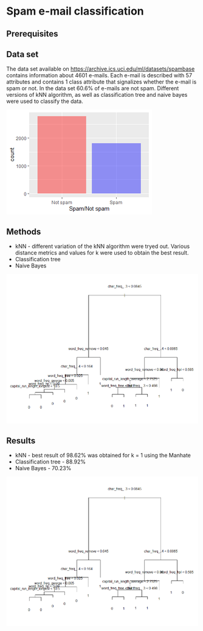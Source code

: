 # Spam e-mail classification

## Prerequisites 

## Data set

The data set available on https://archive.ics.uci.edu/ml/datasets/spambase contains information about 4601 e-mails. Each e-mail is described with 57 attributes and contains 1 class attribute that signalizes whether the e-mail is spam or not. In the data set 60.6% of e-mails are not spam. Different versions of kNN algorithm, as well as classification tree and naive bayes were used to classify the data. 

<img src="images/spam.png">

## Methods

* kNN - different variation of the kNN algorithm were tryed out. Various distance metrics and values for k were used to obtain the best result.
* Classification tree
* Naive Bayes 

<img src="images/tree.png">

## Results

* kNN - best result of 98.62% was obtained for k = 1 using the Manhate
* Classification tree - 88.92%
* Naive Bayes - 70.23%

<img src="images/tree.png">

